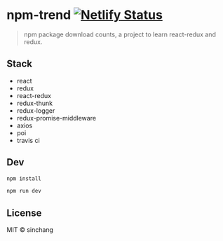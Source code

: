 # npm-trend [![Netlify Status](https://api.netlify.com/api/v1/badges/f2273a29-ca16-4e85-bc12-837fb50b70da/deploy-status)](https://app.netlify.com/sites/npm-trend/deploys)

> npm package download counts, a project to learn react-redux and redux.

## Stack

- react
- redux
- react-redux
- redux-thunk
- redux-logger
- redux-promise-middleware
- axios
- poi
- travis ci

## Dev

```bash
npm install

npm run dev
```

## License

MIT &copy; sinchang
